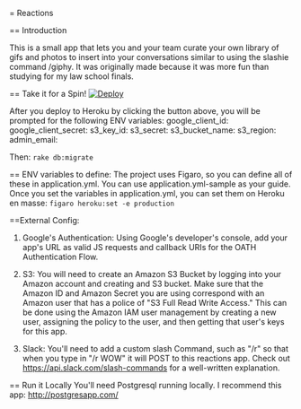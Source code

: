 = Reactions

== Introduction

This is a small app that lets you and your team curate your own library of gifs and photos to insert into your conversations
similar to using the slashie command /giphy. It was originally made because it was more fun than studying for my law school finals.

== Take it for a Spin!
[![Deploy](https://www.herokucdn.com/deploy/button.svg)](https://heroku.com/deploy)


After you deploy to Heroku by clicking the button above, you will be prompted for the following ENV variables:
google_client_id:
google_client_secret:
s3_key_id:
s3_secret:
s3_bucket_name:
s3_region:
admin_email:

Then:
`rake db:migrate`


== ENV variables to define:
The project uses Figaro, so you can define all of these in application.yml. You can use application.yml-sample as your guide.
Once you set the variables in application.yml, you can set them on Heroku en masse:
`figaro heroku:set -e production`

==External Config:

1. Google's Authentication: Using Google's developer's console, add your app's URL as valid JS requests and callback URIs for the OATH Authentication Flow.

2. S3: You will need to create an Amazon S3 Bucket by logging into your Amazon account and creating and S3 bucket. Make sure that the Amazon ID and Amazon Secret you are using correspond with an Amazon user that has a police of "S3 Full Read Write Access." This can be done using the Amazon IAM user management by creating a new user, assigning the policy to the user, and then getting that user's keys for this app.

3. Slack: You'll need to add a custom slash Command, such as "/r" so that when you type in "/r WOW" it will POST to this reactions app. Check out https://api.slack.com/slash-commands for a well-written explanation.


== Run it Locally
You'll need Postgresql running locally. I recommend this app: http://postgresapp.com/
